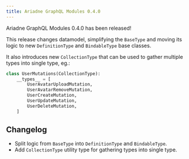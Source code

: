 ```yaml
---
title: Ariadne GraphQL Modules 0.4.0
---
```



Ariadne GraphQL Modules 0.4.0 has been released!

This release changes datamodel, simplifying the `BaseType` and moving its logic to new `DefinitionType` and `BindableType` base classes.

It also introduces new `CollectionType` that can be used to gather multiple types into single type, eg.:

```python
class UserMutations(CollectionType):
    __types__ = [
        UserAvatarUploadMutation,
        UserAvatarRemoveMutation,
        UserCreateMutation,
        UserUpdateMutation,
        UserDeleteMutation,
    ]
```

<!--truncate-->


## Changelog

- Split logic from `BaseType` into `DefinitionType` and `BindableType`.
- Add `CollectionType` utility type for gathering types into single type.
